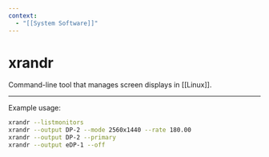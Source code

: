 ```yaml
---
context:
  - "[[System Software]]"
---
```


# xrandr

Command-line tool that manages screen displays in [[Linux]].

---

Example usage:

```bash
xrandr --listmonitors
xrandr --output DP-2 --mode 2560x1440 --rate 180.00
xrandr --output DP-2 --primary
xrandr --output eDP-1 --off
```
